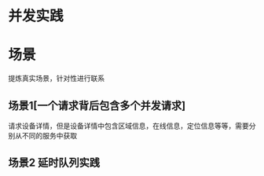 # 并发实践


# 场景
提炼真实场景，针对性进行联系

## 场景1[一个请求背后包含多个并发请求]
请求设备详情，但是设备详情中包含区域信息，在线信息，定位信息等等，需要分别从不同的服务中获取

## 场景2 延时队列实践



